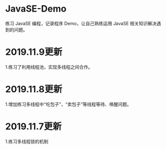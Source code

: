 # JavaSE-Demo
练习 JavaSE 编程，记录程序 Demo，让自己熟练运用 JavaSE 相关知识解决遇到的问题。

# 2019.11.9更新
1.练习了利用线程池，实现多线程之间合作。<br>


# 2019.11.8更新
1.增加练习多线程中“吃包子”，“卖包子”等线程等待、唤醒问题。<br>

# 2019.11.7更新
1.练习多线程锁的机制<br>